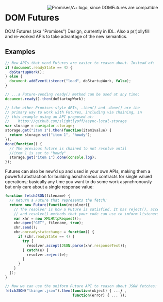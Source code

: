 <img src="http://promises-aplus.github.com/promises-spec/assets/logo-small.png"
     align="right" alt="Promises/A+ logo, since DOMFutures are compatible" />

# DOM Futures

DOM Futures (aka "Promises") Design, currently in IDL. Also a p(r)ollyfill 
and re-worked APIs to take advantage of the new semantics.

## Examples

```js
// New APIs that vend Futures are easier to reason about. Instead of:
if (document.readyState == 4) {
  doStartupWork();
} else {
  document.addEventListener("load", doStartupWork, false);
}

// ...a Future-vending ready() method can be used at any time:
document.ready().then(doStartupWork);

// Like other Promises-style APIs, .then() and .done() are the 
// primary way to work with Futures, including via chaining, in
// this example using an API proposed at:
//    https://github.com/slightlyoff/async-local-storage
var storage = navigator.storage;
storage.get("item 1").then(function(item1value) {
  return storage.set("item 1", "howdy");
}).
done(function() {
  // The previous future is chained to not resolve until 
  //item 1 is set to "howdy"
  storage.get("item 1").done(console.log);
});
```

Futures can also be new'd up and used in your own APIs, making them a powerful
abstraction for building asnchronous contracts for single valued operations; 
basically any time you want to do some work asynchronously but only care about
a single response value:

```js
function fetchJSON(filename) {
  // Return a Future that represents the fetch:
  return new Future(function(resolver){
    // The resolver is how a Future is satisfied. It has reject(), accept(), 
    // and resolve() methods that your code can use to inform listeners with:
    var xhr = new XMLHttpRequest();
    xhr.open("GET", filename, true);
    xhr.send();
    xhr.onreadystatechange = function() {
      if (xhr.readyState == 4) {
        try {
          resolver.accept(JSON.parse(xhr.responseText));          
        } catch(e) {
          resolver.reject(e);
        }
      }
    }
  });
}

// Now we can use the uniform Future API to reason about JSON fetches:
fetchJSON("thinger.json").then(function(object) { ...} ,
                               function(error) { ... });
```
